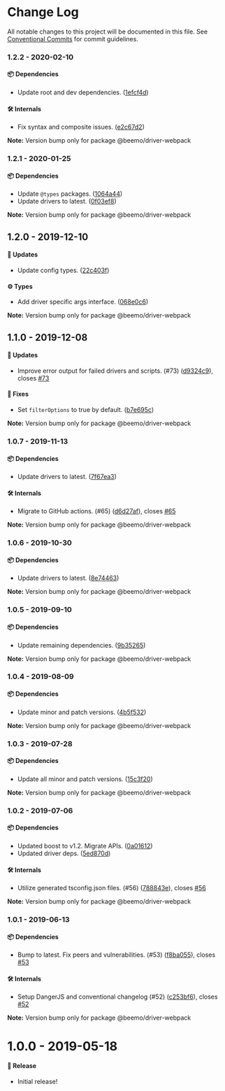 # Change Log

All notable changes to this project will be documented in this file.
See [Conventional Commits](https://conventionalcommits.org) for commit guidelines.

### 1.2.2 - 2020-02-10

#### 📦 Dependencies

- Update root and dev dependencies. ([1efcf4d](https://github.com/beemojs/beemo/commit/1efcf4d))

#### 🛠 Internals

- Fix syntax and composite issues. ([e2c67d2](https://github.com/beemojs/beemo/commit/e2c67d2))

**Note:** Version bump only for package @beemo/driver-webpack





### 1.2.1 - 2020-01-25

#### 📦 Dependencies

- Update `@types` packages. ([1064a44](https://github.com/beemojs/beemo/commit/1064a44))
- Update drivers to latest. ([0f03ef8](https://github.com/beemojs/beemo/commit/0f03ef8))

**Note:** Version bump only for package @beemo/driver-webpack





## 1.2.0 - 2019-12-10

#### 🚀 Updates

- Update config types. ([22c403f](https://github.com/beemojs/beemo/commit/22c403f))

#### ⚙️ Types

- Add driver specific args interface. ([068e0c6](https://github.com/beemojs/beemo/commit/068e0c6))

**Note:** Version bump only for package @beemo/driver-webpack





## 1.1.0 - 2019-12-08

#### 🚀 Updates

- Improve error output for failed drivers and scripts. (#73) ([d9324c9](https://github.com/beemojs/beemo/commit/d9324c9)), closes [#73](https://github.com/beemojs/beemo/issues/73)

#### 🐞 Fixes

- Set `filterOptions` to true by default. ([b7e695c](https://github.com/beemojs/beemo/commit/b7e695c))

**Note:** Version bump only for package @beemo/driver-webpack





### 1.0.7 - 2019-11-13

#### 📦 Dependencies

- Update drivers to latest. ([7f67ea3](https://github.com/commit/7f67ea3))

#### 🛠 Internals

- Migrate to GitHub actions. (#65) ([d6d27af](https://github.com/commit/d6d27af)), closes [#65](https://github.com/issues/65)

**Note:** Version bump only for package @beemo/driver-webpack





### 1.0.6 - 2019-10-30

#### 📦 Dependencies

- Update drivers to latest. ([8e74463](https://github.com/beemojs/beemo/tree/master/packages/driver-webpack/commit/8e74463))

**Note:** Version bump only for package @beemo/driver-webpack





### 1.0.5 - 2019-09-10

#### 📦 Dependencies

- Update remaining dependencies. ([9b35265](https://github.com/beemojs/beemo/tree/master/packages/driver-webpack/commit/9b35265))

**Note:** Version bump only for package @beemo/driver-webpack





### 1.0.4 - 2019-08-09

#### 📦 Dependencies

- Update minor and patch versions. ([4b5f532](https://github.com/beemojs/beemo/tree/master/packages/driver-webpack/commit/4b5f532))

**Note:** Version bump only for package @beemo/driver-webpack





### 1.0.3 - 2019-07-28

#### 📦 Dependencies

- Update all minor and patch versions. ([15c3f20](https://github.com/beemojs/beemo/tree/master/packages/driver-webpack/commit/15c3f20))

**Note:** Version bump only for package @beemo/driver-webpack





### 1.0.2 - 2019-07-06

#### 📦 Dependencies

- Updated boost to v1.2. Migrate APIs. ([0a01612](https://github.com/beemojs/beemo/tree/master/packages/driver-webpack/commit/0a01612))
- Updated driver deps. ([5ed870d](https://github.com/beemojs/beemo/tree/master/packages/driver-webpack/commit/5ed870d))

#### 🛠 Internals

- Utilize generated tsconfig.json files. (#56) ([788843e](https://github.com/beemojs/beemo/tree/master/packages/driver-webpack/commit/788843e)), closes [#56](https://github.com/beemojs/beemo/tree/master/packages/driver-webpack/issues/56)

**Note:** Version bump only for package @beemo/driver-webpack





### 1.0.1 - 2019-06-13

#### 📦 Dependencies

- Bump to latest. Fix peers and vulnerabilities. (#53) ([f8ba055](https://github.com/beemojs/beemo/tree/master/packages/driver-webpack/commit/f8ba055)), closes [#53](https://github.com/beemojs/beemo/tree/master/packages/driver-webpack/issues/53)

#### 🛠 Internals

- Setup DangerJS and conventional changelog (#52) ([c253bf6](https://github.com/beemojs/beemo/tree/master/packages/driver-webpack/commit/c253bf6)), closes [#52](https://github.com/beemojs/beemo/tree/master/packages/driver-webpack/issues/52)

**Note:** Version bump only for package @beemo/driver-webpack





# 1.0.0 - 2019-05-18

#### 🎉 Release

- Initial release!
